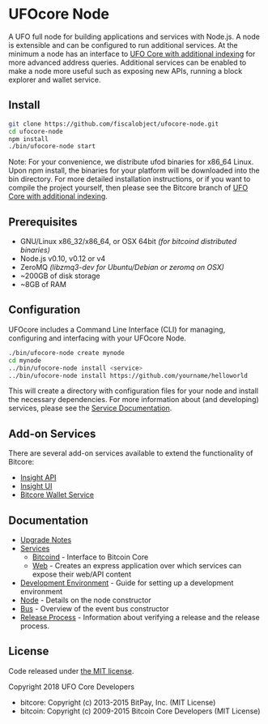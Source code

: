 UFOcore Node
============

A UFO full node for building applications and services with Node.js. A node is extensible and can be configured to run additional services. At the minimum a node has an interface to [UFO Core with additional indexing](https://github.com/fiscalobject/ufo/tree/ufocore-0.13) for more advanced address queries. Additional services can be enabled to make a node more useful such as exposing new APIs, running a block explorer and wallet service.

## Install

```bash
git clone https://github.com/fiscalobject/ufocore-node.git
cd ufocore-node
npm install
./bin/ufocore-node start
```

Note: For your convenience, we distribute ufod binaries for x86_64 Linux. Upon npm install, the binaries for your platform will be downloaded into the bin directory. For more detailed installation instructions, or if you want to compile the project yourself, then please see the Bitcore branch of [UFO Core with additional indexing](https://github.com/fiscalobject/ufo/tree/ufocore-0.13).

## Prerequisites

- GNU/Linux x86_32/x86_64, or OSX 64bit *(for bitcoind distributed binaries)*
- Node.js v0.10, v0.12 or v4
- ZeroMQ *(libzmq3-dev for Ubuntu/Debian or zeromq on OSX)*
- ~200GB of disk storage
- ~8GB of RAM

## Configuration

UFOcore includes a Command Line Interface (CLI) for managing, configuring and interfacing with your UFOcore Node.

```bash
./bin/ufocore-node create mynode
cd mynode
../bin/ufocore-node install <service>
../bin/ufocore-node install https://github.com/yourname/helloworld
```

This will create a directory with configuration files for your node and install the necessary dependencies. For more information about (and developing) services, please see the [Service Documentation](docs/services.md).

## Add-on Services

There are several add-on services available to extend the functionality of Bitcore:

- [Insight API](https://github.com/bitpay/insight-api)
- [Insight UI](https://github.com/bitpay/insight-ui)
- [Bitcore Wallet Service](https://github.com/bitpay/bitcore-wallet-service)

## Documentation

- [Upgrade Notes](docs/upgrade.md)
- [Services](docs/services.md)
  - [Bitcoind](docs/services/bitcoind.md) - Interface to Bitcoin Core
  - [Web](docs/services/web.md) - Creates an express application over which services can expose their web/API content
- [Development Environment](docs/development.md) - Guide for setting up a development environment
- [Node](docs/node.md) - Details on the node constructor
- [Bus](docs/bus.md) - Overview of the event bus constructor
- [Release Process](docs/release.md) - Information about verifying a release and the release process.

## License

Code released under [the MIT license](https://github.com/bitpay/bitcore-node/blob/master/LICENSE).

Copyright 2018 UFO Core Developers

- bitcore: Copyright (c) 2013-2015 BitPay, Inc. (MIT License)
- bitcoin: Copyright (c) 2009-2015 Bitcoin Core Developers (MIT License)
